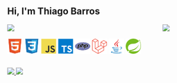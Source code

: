 ## Hi, I'm Thiago Barros

<div style="display: flex; justify-content: space-between; gap: 1rem;">
    <img width="70%" src="https://github-readme-stats.vercel.app/api?username=thiago-barros-souza&show_icons=true&theme=dracula&include_all_commits=true&count_private=true" />
    <img width="30%" src="https://github-readme-stats.vercel.app/api/top-langs/?username=thiago-barros-souza&theme=dracula" />
</div>

<br/>

<div align="center" style="display: inline-block">
    <img alt="logo-html5" height="35" width="35" src="https://raw.githubusercontent.com/devicons/devicon/master/icons/html5/html5-original.svg">
    <img alt="logo-css3" height="35" width="35" src="https://raw.githubusercontent.com/devicons/devicon/master/icons/css3/css3-original.svg">
    <img alt="logo-javascript" height="35" width="35" src="https://raw.githubusercontent.com/devicons/devicon/master/icons/javascript/javascript-original.svg">
    <img alt="logo-typescript" height="35" width="35" src="https://raw.githubusercontent.com/devicons/devicon/master/icons/typescript/typescript-original.svg">
    <img alt="logo-php" height="35" width="35" src="https://raw.githubusercontent.com/devicons/devicon/master/icons/php/php-original.svg" />
    <img alt="logo-laravel" height="35" width="35" src="https://raw.githubusercontent.com/devicons/devicon/master/icons/laravel/laravel-original.svg" />
    <img alt="logo-java" height="35" width="35" src="https://raw.githubusercontent.com/devicons/devicon/master/icons/java/java-original.svg" />
    <img alt="logo-spring" height="35" width="35" src="https://raw.githubusercontent.com/devicons/devicon/master/icons/spring/spring-original.svg" />
</div>

##

<div align="center" style="display: inline-block">
    <a href="https://www.linkedin.com/in/thiago-barros-de-souza" target="_blank">
        <img src="https://img.shields.io/badge/-LinkedIn-%230077B5?style=for-the-badge&logo=linkedin&logoColor=white"  target="_blank">
    </a>
    <a href="mailto:thiagob068@gmail.com">
        <img src="https://img.shields.io/badge/-Gmail-%23333?style=for-the-badge&logo=gmail&logoColor=white">
    </a>
</div>
